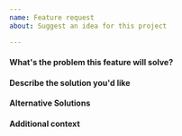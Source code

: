 ```yaml
---
name: Feature request
about: Suggest an idea for this project

---
```


#### What's the problem this feature will solve?
<!-- What are you trying to do, that you are unable to achieve with pip-tools as it currently stands? -->

#### Describe the solution you'd like
<!-- A clear and concise description of what you want to happen. -->

<!-- Provide examples of real-world use cases that this would enable and how it solves the problem described above. -->

#### Alternative Solutions
<!-- Have you tried to workaround the problem using pip-tools or other tools? Or a different approach to solving this issue? Please elaborate here. -->

#### Additional context
<!-- Add any other context, links, etc. about the feature here. -->

